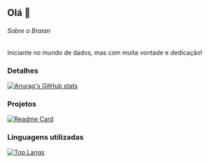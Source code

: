 ## Olá 👋


###### Sobre o Braian
Iniciante no mundo de dados, mas com muita vontade e dedicação!

### Detalhes

[![Anurag's GitHub stats](https://github-readme-stats.vercel.app/api?username=braianfernandes&show_icons=true&theme=dark)](https://github.com/anuraghazra/github-readme-stats)

### Projetos

[![Readme Card](https://github-readme-stats.vercel.app/api/pin/?username=braianfernandes&repo=de_olho_nos_dados_camim.github.io&theme=dark)](https://github.com/anuraghazra/github-readme-stats)

### Linguagens utilizadas

[![Top Langs](https://github-readme-stats.vercel.app/api/top-langs/?username=braianfernandes&layout=compact)](https://github.com/anuraghazra/github-readme-stats)

